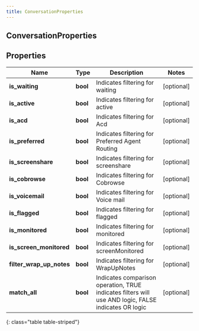 ```yaml
---
title: ConversationProperties
---
```

## ConversationProperties

## Properties

|Name | Type | Description | Notes|
|------------ | ------------- | ------------- | -------------|
| **is_waiting** | **bool** | Indicates filtering for waiting | [optional] |
| **is_active** | **bool** | Indicates filtering for active | [optional] |
| **is_acd** | **bool** | Indicates filtering for Acd | [optional] |
| **is_preferred** | **bool** | Indicates filtering for Preferred Agent Routing | [optional] |
| **is_screenshare** | **bool** | Indicates filtering for screenshare | [optional] |
| **is_cobrowse** | **bool** | Indicates filtering for Cobrowse | [optional] |
| **is_voicemail** | **bool** | Indicates filtering for Voice mail | [optional] |
| **is_flagged** | **bool** | Indicates filtering for flagged | [optional] |
| **is_monitored** | **bool** | Indicates filtering for monitored | [optional] |
| **is_screen_monitored** | **bool** | Indicates filtering for screenMonitored | [optional] |
| **filter_wrap_up_notes** | **bool** | Indicates filtering for WrapUpNotes | [optional] |
| **match_all** | **bool** | Indicates comparison operation, TRUE indicates filters will use AND logic, FALSE indicates OR logic | [optional] |
{: class="table table-striped"}


